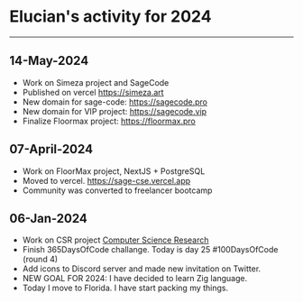 # Elucian's activity for 2024
---
## 14-May-2024
* Work on Simeza project and SageCode
* Published on vercel https://simeza.art
* New domain for sage-code: https://sagecode.pro
* New domain for VIP project: https://sagecode.vip
* Finalize Floormax project: https://floormax.pro

## 07-April-2024
* Work on FloorMax project, NextJS + PostgreSQL
* Moved to vercel. https://sage-cse.vercel.app
* Community was converted to freelancer bootcamp

## 06-Jan-2024

* Work on CSR project [Computer Science Research](https://csr.saggecode.net)
* Finish 365DaysOfCode challange. Today is day 25 #100DaysOfCode (round 4)
* Add icons to Discord server and made new invitation on Twitter.
* NEW GOAL FOR 2024: I have decided to learn Zig language.
* Today I move to Florida. I have start packing my things.

  
